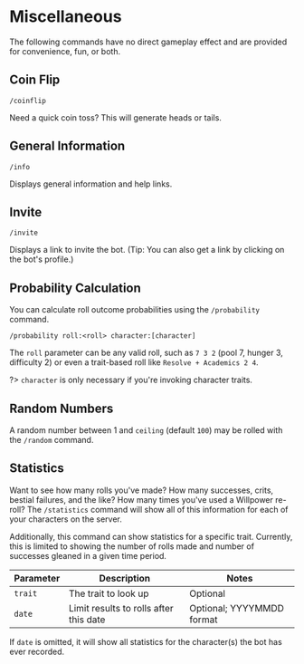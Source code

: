# Miscellaneous

The following commands have no direct gameplay effect and are provided for convenience, fun, or both.

## Coin Flip

```
/coinflip
```

Need a quick coin toss? This will generate heads or tails.

## General Information

```
/info
```
Displays general information and help links.

## Invite

```
/invite
```
Displays a link to invite the bot. (Tip: You can also get a link by clicking on the bot's profile.)

## Probability Calculation

You can calculate roll outcome probabilities using the `/probability` command.

```
/probability roll:<roll> character:[character]
```

The `roll` parameter can be any valid roll, such as `7 3 2` (pool 7, hunger 3, difficulty 2) or even a trait-based roll like `Resolve + Academics 2 4`.

?> `character` is only necessary if you're invoking character traits.

## Random Numbers

A random number between 1 and `ceiling` (default `100`) may be rolled with the `/random` command.

## Statistics

Want to see how many rolls you've made? How many successes, crits, bestial failures, and the like? How many times you've used a Willpower re-roll? The `/statistics` command will show all of this information for each of your characters on the server.

Additionally, this command can show statistics for a specific trait. Currently, this is limited to showing the number of rolls made and number of successes gleaned in a given time period.

| Parameter | Description                            | Notes                     |
|-----------|----------------------------------------|---------------------------|
| `trait`   | The trait to look up                   | Optional                  |
| `date`    | Limit results to rolls after this date | Optional; YYYYMMDD format |

If `date` is omitted, it will show all statistics for the character(s) the bot has ever recorded.
